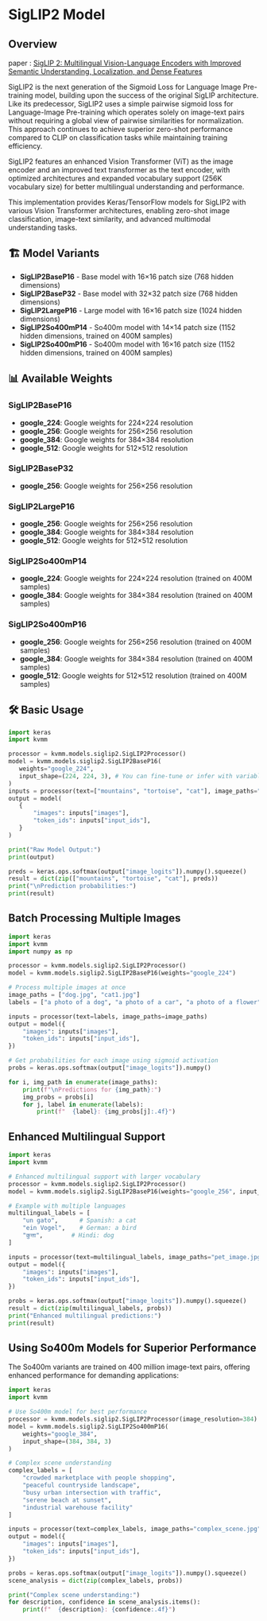 # SigLIP2 Model

## Overview

paper : [SigLIP 2: Multilingual Vision-Language Encoders with Improved Semantic Understanding, Localization, and Dense Features
](https://arxiv.org/abs/2502.14786)

SigLIP2 is the next generation of the Sigmoid Loss for Language Image Pre-training model, building upon the success of the original SigLIP architecture. Like its predecessor, SigLIP2 uses a simple pairwise sigmoid loss for Language-Image Pre-training which operates solely on image-text pairs without requiring a global view of pairwise similarities for normalization. This approach continues to achieve superior zero-shot performance compared to CLIP on classification tasks while maintaining training efficiency.

SigLIP2 features an enhanced Vision Transformer (ViT) as the image encoder and an improved text transformer as the text encoder, with optimized architectures and expanded vocabulary support (256K vocabulary size) for better multilingual understanding and performance.

This implementation provides Keras/TensorFlow models for SigLIP2 with various Vision Transformer architectures, enabling zero-shot image classification, image-text similarity, and advanced multimodal understanding tasks.

## 🏗️ Model Variants

- **SigLIP2BaseP16** - Base model with 16×16 patch size (768 hidden dimensions)
- **SigLIP2BaseP32** - Base model with 32×32 patch size (768 hidden dimensions)
- **SigLIP2LargeP16** - Large model with 16×16 patch size (1024 hidden dimensions)
- **SigLIP2So400mP14** - So400m model with 14×14 patch size (1152 hidden dimensions, trained on 400M samples)
- **SigLIP2So400mP16** - So400m model with 16×16 patch size (1152 hidden dimensions, trained on 400M samples)

## 📊 Available Weights

### SigLIP2BaseP16
- **google_224**: Google weights for 224×224 resolution
- **google_256**: Google weights for 256×256 resolution
- **google_384**: Google weights for 384×384 resolution
- **google_512**: Google weights for 512×512 resolution

### SigLIP2BaseP32
- **google_256**: Google weights for 256×256 resolution

### SigLIP2LargeP16
- **google_256**: Google weights for 256×256 resolution
- **google_384**: Google weights for 384×384 resolution
- **google_512**: Google weights for 512×512 resolution

### SigLIP2So400mP14
- **google_224**: Google weights for 224×224 resolution (trained on 400M samples)
- **google_384**: Google weights for 384×384 resolution (trained on 400M samples)

### SigLIP2So400mP16
- **google_256**: Google weights for 256×256 resolution (trained on 400M samples)
- **google_384**: Google weights for 384×384 resolution (trained on 400M samples)
- **google_512**: Google weights for 512×512 resolution (trained on 400M samples)

## 🛠️ Basic Usage

```python
import keras
import kvmm

processor = kvmm.models.siglip2.SigLIP2Processor()
model = kvmm.models.siglip2.SigLIP2BaseP16(
   weights="google_224",
   input_shape=(224, 224, 3), # You can fine-tune or infer with variable size 
)
inputs = processor(text=["mountains", "tortoise", "cat"], image_paths="cat1.jpg")
output = model(
   {
       "images": inputs["images"],
       "token_ids": inputs["input_ids"],
   }
)

print("Raw Model Output:")
print(output)

preds = keras.ops.softmax(output["image_logits"]).numpy().squeeze()
result = dict(zip(["mountains", "tortoise", "cat"], preds))
print("\nPrediction probabilities:")
print(result)
```

## Batch Processing Multiple Images

```python
import keras
import kvmm
import numpy as np

processor = kvmm.models.siglip2.SigLIP2Processor()
model = kvmm.models.siglip2.SigLIP2BaseP16(weights="google_224")

# Process multiple images at once
image_paths = ["dog.jpg", "cat1.jpg"]
labels = ["a photo of a dog", "a photo of a car", "a photo of a flower", "a photo of a cat"]

inputs = processor(text=labels, image_paths=image_paths)
output = model({
    "images": inputs["images"],
    "token_ids": inputs["input_ids"],
})

# Get probabilities for each image using sigmoid activation
probs = keras.ops.softmax(output["image_logits"]).numpy()

for i, img_path in enumerate(image_paths):
    print(f"\nPredictions for {img_path}:")
    img_probs = probs[i]
    for j, label in enumerate(labels):
        print(f"  {label}: {img_probs[j]:.4f}")
```

## Enhanced Multilingual Support

```python
import keras
import kvmm

# Enhanced multilingual support with larger vocabulary
processor = kvmm.models.siglip2.SigLIP2Processor()
model = kvmm.models.siglip2.SigLIP2BaseP16(weights="google_256", input_shape=(224, 224, 3))

# Example with multiple languages
multilingual_labels = [
    "un gato",      # Spanish: a cat
    "ein Vogel",    # German: a bird
    "कुत्ता",        # Hindi: dog
]

inputs = processor(text=multilingual_labels, image_paths="pet_image.jpg")
output = model({
    "images": inputs["images"],
    "token_ids": inputs["input_ids"],
})

probs = keras.ops.softmax(output["image_logits"]).numpy().squeeze()
result = dict(zip(multilingual_labels, probs))
print("Enhanced multilingual predictions:")
print(result)
```

## Using So400m Models for Superior Performance

The So400m variants are trained on 400 million image-text pairs, offering enhanced performance for demanding applications:


```python
import keras
import kvmm

# Use So400m model for best performance
processor = kvmm.models.siglip2.SigLIP2Processor(image_resolution=384)
model = kvmm.models.siglip2.SigLIP2So400mP16(
    weights="google_384",
    input_shape=(384, 384, 3)
)

# Complex scene understanding
complex_labels = [
    "crowded marketplace with people shopping",
    "peaceful countryside landscape",
    "busy urban intersection with traffic",
    "serene beach at sunset",
    "industrial warehouse facility"
]

inputs = processor(text=complex_labels, image_paths="complex_scene.jpg")
output = model({
    "images": inputs["images"],
    "token_ids": inputs["input_ids"],
})

probs = keras.ops.softmax(output["image_logits"]).numpy().squeeze()
scene_analysis = dict(zip(complex_labels, probs))

print("Complex scene understanding:")
for description, confidence in scene_analysis.items():
    print(f"  {description}: {confidence:.4f}")
```